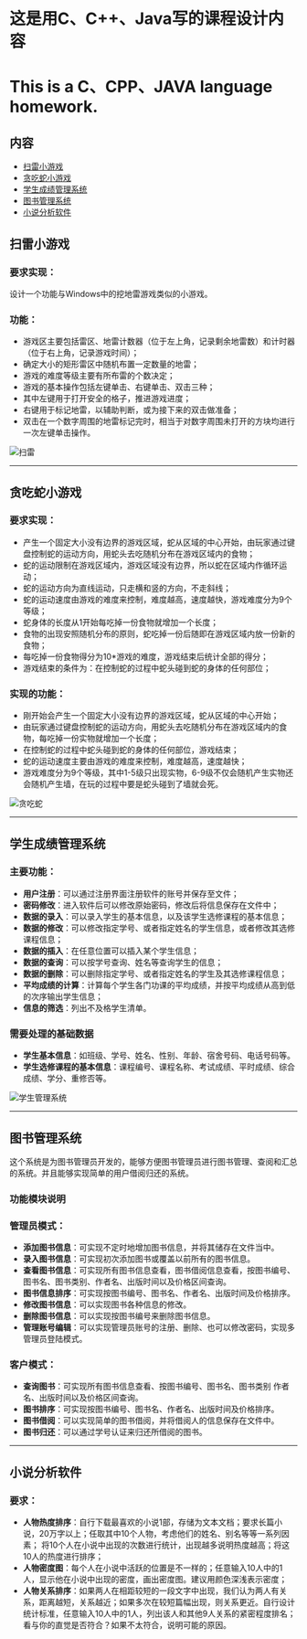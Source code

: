 # 这是用C、C++、Java写的课程设计内容
# This is a C、CPP、JAVA language homework.

## **内容**
- [扫雷小游戏](#扫雷小游戏)
- [贪吃蛇小游戏](#贪吃蛇小游戏)
- [学生成绩管理系统](#学生成绩管理系统)
- [图书管理系统](#图书管理系统)
- [小说分析软件](#小说分析软件)




## 扫雷小游戏

### 要求实现：
设计一个功能与Windows中的挖地雷游戏类似的小游戏。

### 功能：
- 游戏区主要包括雷区、地雷计数器（位于左上角，记录剩余地雷数）和计时器（位于右上角，记录游戏时间）；
- 确定大小的矩形雷区中随机布置一定数量的地雷；
- 游戏的难度等级主要有所布雷的个数决定；
- 游戏的基本操作包括左键单击、右键单击、双击三种；
- 其中左键用于打开安全的格子，推进游戏进度；
- 右键用于标记地雷，以辅助判断，或为接下来的双击做准备；
- 双击在一个数字周围的地雷标记完时，相当于对数字周围未打开的方块均进行一次左键单击操作。

![扫雷](https://github.com/Baisha-Geek/Curriculum-Design/blob/master/saolei-CPP/picture/sao1.PNG "扫雷")

--------------------------------

## 贪吃蛇小游戏

### 要求实现：

- 产生一个固定大小没有边界的游戏区域，蛇从区域的中心开始，由玩家通过键盘控制蛇的运动方向，用蛇头去吃随机分布在游戏区域内的食物；
- 蛇的运动限制在游戏区域内，游戏区域没有边界，所以蛇在区域内作循环运动；
- 蛇的运动方向为直线运动，只走横和竖的方向，不走斜线；
- 蛇的运动速度由游戏的难度来控制，难度越高，速度越快，游戏难度分为9个等级；
- 蛇身体的长度从1开始每吃掉一份食物就增加一个长度；
- 食物的出现安照随机分布的原则，蛇吃掉一份后随即在游戏区域内放一份新的食物；
- 每吃掉一份食物得分为10*游戏的难度，游戏结束后统计全部的得分；
- 游戏结束的条件为：在控制蛇的过程中蛇头碰到蛇的身体的任何部位；

### 实现的功能：
- 刚开始会产生一个固定大小没有边界的游戏区域，蛇从区域的中心开始；
- 由玩家通过键盘控制蛇的运动方向，用蛇头去吃随机分布在游戏区域内的食物，每吃掉一份实物就增加一个长度；
- 在控制蛇的过程中蛇头碰到蛇的身体的任何部位，游戏结束；
- 蛇的运动速度主要由游戏的难度来控制，难度越高，速度越快；
- 游戏难度分为9个等级，其中1-5级只出现实物，6-9级不仅会随机产生实物还会随机产生墙，在玩的过程中要是蛇头碰到了墙就会死。

![贪吃蛇](https://github.com/Baisha-Geek/Curriculum-Design/blob/master/snack-CPP/picture/snack4.PNG "贪吃蛇")

-------------------------------------

## 学生成绩管理系统

### 主要功能：
- **用户注册**：可以通过注册界面注册软件的账号并保存至文件；
- **密码修改**：进入软件后可以修改原始密码，修改后将信息保存在文件中；
- **数据的录入**：可以录入学生的基本信息，以及该学生选修课程的基本信息；
- **数据的修改**：可以修改指定学号、或者指定姓名的学生信息，或者修改其选修课程信息；
- **数据的插入**：在任意位置可以插入某个学生信息；
- **数据的查询**：可以按学号查询、姓名等查询学生的信息；
- **数据的删除**：可以删除指定学号、或者指定姓名的学生及其选修课程信息；
- **平均成绩的计算**：计算每个学生各门功课的平均成绩，并按平均成绩从高到低的次序输出学生信息；
- **信息的筛选**：列出不及格学生清单。

### 需要处理的基础数据
- **学生基本信息**：如班级、学号、姓名、性别、年龄、宿舍号码、电话号码等。
- **学生选修课程的基本信息**：课程编号、课程名称、考试成绩、平时成绩、综合成绩、学分、重修否等。

![学生管理系统](https://github.com/Baisha-Geek/Curriculum-Design/blob/master/student%20management%20system-cpp/picture/1.PNG "学生管理系统")



------------------------------------------------

## 图书管理系统
这个系统是为图书管理员开发的，能够方便图书管理员进行图书管理、查阅和汇总的系统。并且能够实现简单的用户借阅归还的系统。


### **功能模块说明**

### 管理员模式：
- **添加图书信息**：可实现不定时地增加图书信息，并将其储存在文件当中。
- **录入图书信息**：可实现初次添加图书或覆盖以前所有的图书信息。
- **查看图书信息**：可实现所有图书信息查看，图书借阅信息查看，按图书编号、图书名、图书类别、作者名、出版时间以及价格区间查询。
- **图书信息排序**：可实现按图书编号、图书名、作者名、出版时间及价格排序。
- **修改图书信息**：可以实现图书各种信息的修改。
- **删除图书信息**：可以实现按图书编号来删除图书信息。
- **管理账号编辑**：可以实现管理员账号的注册、删除、也可以修改密码，实现多管理员登陆模式。

### 客户模式：
- **查询图书**：可实现所有图书信息查看、按图书编号、图书名、图书类别
作者名、出版时间以及价格区间查询。
- **图书排序**：可实现按图书编号、图书名、作者名、出版时间及价格排序。
- **图书借阅**：可以实现简单的图书借阅，并将借阅人的信息保存在文件中。
- **图书归还**：可以通过学号认证来归还所借阅的图书。

------------------------------------------------

## 小说分析软件

### 要求：
- **人物热度排序**：自行下载最喜欢的小说1部，存储为文本文档；要求长篇小说，20万字以上；任取其中10个人物，考虑他们的姓名、别名等等一系列因素；
将10个人在小说中出现的次数进行统计，出现越多说明热度越高；将这10人的热度进行排序；
- **人物密度图**：每个人在小说中活跃的位置是不一样的；任意输入10人中的1人，显示他在小说中出现的密度，画出密度图。建议用颜色深浅表示密度；
- **人物关系排序**：如果两人在相距较短的一段文字中出现，我们认为两人有关系，距离越短，关系越近；如果多次在较短篇幅出现，则关系更近。自行设计统计标准，任意输入10人中的1人，列出该人和其他9人关系的紧密程度排名；看与你的直觉是否符合？如果不太符合，说明可能的原因。